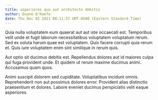 ```yaml
---
title: asperiores quo aut architecto debitis
author: Duane O'Keefe
date: Thu Dec 02 2021 00:11:57 GMT-0500 (Eastern Standard Time)
---
```

Quia nulla voluptatem eum quaerat aut aut iste occaecati est. Temporibus velit unde et fugit laborum necessitatibus voluptatem voluptatum rerum. Sed ex soluta harum quae est voluptatem. Quis facere corrupti quia rerum et. Quis iure voluptatem enim sint similique in rerum quis.

 Aut optio sit ducimus debitis est. Repellendus dolores aut id maiores culpa qui fuga provident unde. Et quidem ut rerum maxime ducimus animi. Accusamus quam quos.

 Animi suscipit dolorem sed cupiditate. Voluptatibus incidunt omnis. Reprehenderit non aut possimus dolores error. Provident alias distinctio praesentium et dolores. Labore eveniet ducimus perspiciatis velit eaque asperiores.